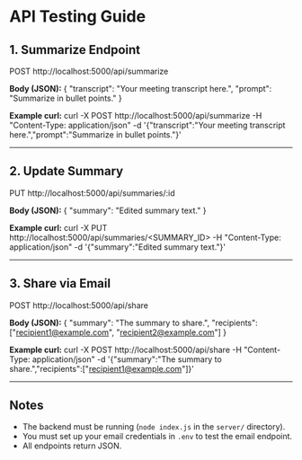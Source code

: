 # API Testing Guide

## 1. Summarize Endpoint
POST http://localhost:5000/api/summarize

**Body (JSON):**
{
  "transcript": "Your meeting transcript here.",
  "prompt": "Summarize in bullet points."
}

**Example curl:**
curl -X POST http://localhost:5000/api/summarize -H "Content-Type: application/json" -d '{"transcript":"Your meeting transcript here.","prompt":"Summarize in bullet points."}'

---

## 2. Update Summary
PUT http://localhost:5000/api/summaries/:id

**Body (JSON):**
{
  "summary": "Edited summary text."
}

**Example curl:**
curl -X PUT http://localhost:5000/api/summaries/<SUMMARY_ID> -H "Content-Type: application/json" -d '{"summary":"Edited summary text."}'

---

## 3. Share via Email
POST http://localhost:5000/api/share

**Body (JSON):**
{
  "summary": "The summary to share.",
  "recipients": ["recipient1@example.com", "recipient2@example.com"]
}

**Example curl:**
curl -X POST http://localhost:5000/api/share -H "Content-Type: application/json" -d '{"summary":"The summary to share.","recipients":["recipient1@example.com"]}'

---

## Notes
- The backend must be running (`node index.js` in the `server/` directory).
- You must set up your email credentials in `.env` to test the email endpoint.
- All endpoints return JSON.
